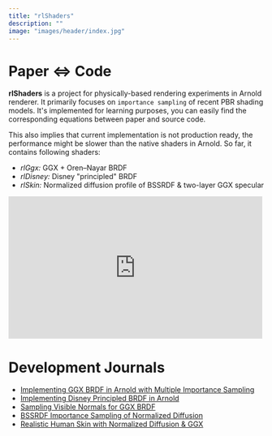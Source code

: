 ```yaml
---
title: "rlShaders"
description: ""
image: "images/header/index.jpg"
---
```


# Paper <=> Code

__rlShaders__ is a project for physically-based rendering experiments in Arnold renderer. It primarily focuses on `importance sampling` of recent PBR shading models. It's implemented for learning purposes, you can easily find the corresponding equations between paper and source code.

This also implies that current implementation is not production ready, the performance might be slower than the native shaders in Arnold. So far, it contains following shaders:

* <span class="orange">_rlGgx:_</span> GGX + Oren–Nayar BRDF
* <span class="orange">_rlDisney:_</span> Disney "principled" BRDF
* <span class="orange">_rlSkin:_</span> Normalized diffusion profile of BSSRDF & two-layer GGX specular

<iframe src="https://player.vimeo.com/video/150344036" width="500" height="281" frameborder="0" webkitallowfullscreen mozallowfullscreen allowfullscreen></iframe>

# Development Journals

* [Implementing GGX BRDF in Arnold with Multiple Importance Sampling](http://shihchinw.github.io/2015/06/implementing-ggx-brdf-in-arnold-with-multiple-importance-sampling.html)
* [Implementing Disney Principled BRDF in Arnold](http://shihchinw.github.io/2015/07/implementing-disney-principled-brdf-in-arnold.html)
* [Sampling Visible Normals for GGX BRDF](http://shihchinw.github.io/2015/08/sampling-visible-normals-for-ggx-brdf.html)
* [BSSRDF Importance Sampling of Normalized Diffusion](http://shihchinw.github.io/2015/10/bssrdf-importance-sampling-of-normalized-diffusion.html)
* [Realistic Human Skin with Normalized Diffusion & GGX](http://shihchinw.github.io/2015/12/realistic-human-skin-with-normalized-diffusion-ggx.html)
